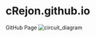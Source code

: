 # cRejon.github.io
GitHub Page
![circuit_diagram](https://github.com/cRejon/cRejon.github.io/assets/101411278/a8d59485-5cdd-44b9-8a33-2725ca56f2b3)
